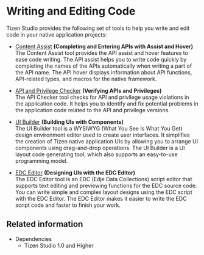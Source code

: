 # Writing and Editing Code

Tizen Studio provides the following set of tools to help you write and edit code in your native application projects:

- [Content Assist](content-assist.md) **(Completing and Entering APIs with Assist and Hover)**  
The Content Assist tool provides the API assist and hover features to ease code writing. The API assist helps you to write code quickly by completing the names of the APIs automatically when writing a part of the API name. The API hover displays information about API functions, API-related types, and macros for the native framework.

- [API and Privilege Checker](api-checker.md) **(Verifying APIs and Privileges)**  
The API Checker tool checks for API and privilege usage violations in the application code. It helps you to identify and fix potential problems in the application code related to the API and privilege versions.

- [UI Builder](ui-builder/ui-builder.md) **(Building UIs with Components)**  
The UI Builder tool is a WYSIWYG (What You See Is What You Get) design environment editor used to create user interfaces. It simplifies the creation of Tizen native application UIs by allowing you to arrange UI components using drag-and-drop operations. The UI Builder is a UI layout code generating tool, which also supports an easy-to-use programming model.

- [EDC Editor](edc-editor.md) **(Designing UIs with the EDC Editor)**  
The EDC Editor tool is an EDC (Edje Data Collections) script editor that supports text editing and previewing functions for the EDC source code. You can write simple and complex layout designs using the EDC script with the EDC Editor. The EDC Editor makes it easier to write the EDC script code and faster to finish your work.

## Related information
* Dependencies
  - Tizen Studio 1.0 and Higher

